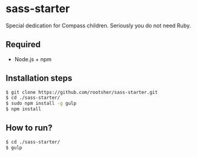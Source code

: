 # sass-starter

Special dedication for Compass children. Seriously you do not need Ruby.

## Required

* Node.js + npm

## Installation steps

```bash
$ git clone https://github.com/rootsher/sass-starter.git
$ cd ./sass-starter/
$ sudo npm install -g gulp
$ npm install
```

## How to run?

```bash
$ cd ./sass-starter/
$ gulp
```
